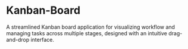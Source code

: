 # Kanban-Board
A streamlined Kanban board application for visualizing workflow and managing tasks across multiple stages, designed with an intuitive drag-and-drop interface.
